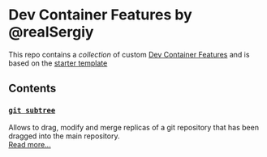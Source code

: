 # Dev Container Features by @realSergiy

This repo contains a _collection_ of custom [Dev Container Features](https://containers.dev/implementors/features/) and is based on the [starter template](https://github.com/devcontainers/feature-starter)

## Contents

### [`git subtree`](https://manpages.debian.org/testing/git-man/git-subtree.1.en.html)

Allows to drag, modify and merge replicas of a git repository that has been dragged into the main repository.  
[Read more...](https://gist.github.com/SKempin/b7857a6ff6bddb05717cc17a44091202)
